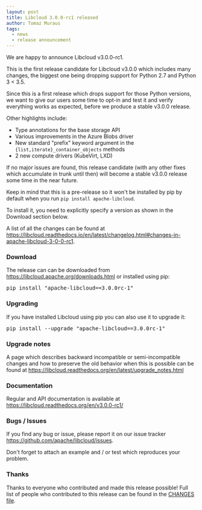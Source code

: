 ```yaml
---
layout: post
title: Libcloud 3.0.0-rc1 released
author: Tomaz Muraus
tags:
  - news
  - release announcement
---
```


We are happy to announce Libcloud v3.0.0-rc1.

This is the first release candidate for Libcloud v3.0.0 which includes many 
changes, the biggest one being dropping support for Python 2.7 and 
Python 3 < 3.5.

Since this is a first release which drops support for those Python versions,
we want to give our users some time to opt-in and test it and verify
everything works as expected, before we produce a stable v3.0.0 release.

Other highlights include:

* Type annotations for the base storage API
* Various improvements in the Azure Blobs driver
* New standard "prefix" keyword argument in the ``{list,iterate}_container_objects``
  methods
* 2 new compute drivers (KubeVirt, LXD)

If no major issues are found, this release candidate (with any other fixes
which accumulate in trunk until then) will become a stable v3.0.0 release
some time in the near future.

Keep in mind that this is a pre-release so it won't be installed by pip
by default when you run ``pip install apache-libcloud``.

To install it, you need to explicitly specify a version as shown in the
Download section below.

A list of all the changes can be found at
<https://libcloud.readthedocs.io/en/latest/changelog.html#changes-in-apache-libcloud-3-0-0-rc1>.

### Download

The release can can be downloaded from
<https://libcloud.apache.org/downloads.html> or installed using pip:

<pre>
pip install "apache-libcloud==3.0.0rc-1"
</pre>

### Upgrading

If you have installed Libcloud using pip you can also use it to upgrade it:

<pre>
pip install --upgrade "apache-libcloud==3.0.0rc-1"
</pre>

### Upgrade notes

A page which describes backward incompatible or semi-incompatible
changes and how to preserve the old behavior when this is possible
can be found at <https://libcloud.readthedocs.org/en/latest/upgrade_notes.html>

### Documentation

Regular and API documentation is available at <https://libcloud.readthedocs.org/en/v3.0.0-rc1/>

### Bugs / Issues

If you find any bug or issue, please report it on our issue tracker
<https://github.com/apache/libcloud/issues>.

Don't forget to attach an example and / or test which reproduces your
problem.

### Thanks

Thanks to everyone who contributed and made this release possible! Full
list of people who contributed to this release can be found in the
[CHANGES file][1].

[1]: https://libcloud.readthedocs.org/en/v3.0.0-rc1/changelog.html
